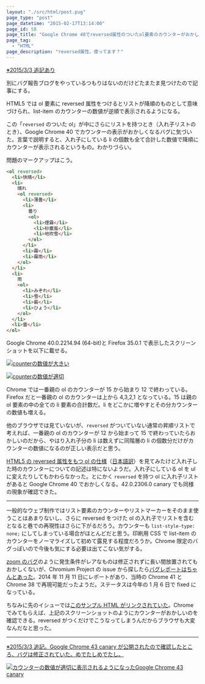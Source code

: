 ```yaml
---
layout: "./src/html/post.pug"
page_type: "post"
page_datetime: "2015-02-17T13:14:00"
page_id: 58
page_title: "Google Chrome 40でreversed属性のついたol要素のカウンターがおかしい"
page_tag:
  - "HTML"
page_description: "reversed属性、使ってます？"
---
```


<ins datetime="2015-03-03T12:00:00+09:00">※2015/3/3 追記あり</ins>

別にバグ報告ブログをやっているつもりはないのだけどたまたま見つけたので記事にする。

HTML5 では ol 要素に reversed 属性をつけるとリストが降順のものとして意味づけられ、list-item のカウンターの数値が逆順で表示されるようになる。

この「`reversed` のついた ol」が中にさらにリストを持つとき（入れ子リストのとき）、Google Chrome 40 でカウンターの表示がおかしくなるバグに気づいた。言葉で説明すると、入れ子にしている li の個数も全て合計した数値で降順にカウンターが表示されるというもの。わかりづらい。

問題のマークアップはこう。

```html
<ol reversed>
  <li>快晴</li>
  <li>
    晴れ
    <ol reversed>
      <li>薄曇</li>
      <li>
        曇り
        <ol>
          <li>煙霧</li>
          <li>砂塵嵐</li>
          <li>地吹雪</li>
        </ol>
      </li>
      <li>霧</li>
      <li>霧雨</li>
    </ol>
  </li>
  <li>
    雨
    <ol>
      <li>みぞれ</li>
      <li>雪</li>
      <li>霰</li>
      <li>ひょう</li>
    </ol>
  </li>
  <li>雷</li>
</ol>
```

Google Chrome 40.0.2214.94 (64-bit)と Firefox 35.0.1 で表示したスクリーンショットを以下に載せる。

[![counterの数値が大きい](/img/reversed-order-list-counter-bug/ss_chrome40.png)](/img/reversed-order-list-counter-bug/ss_chrome40.png "counterの数値が大きい")

[![counterの数値が適切](/img/reversed-order-list-counter-bug/ss_firefox35.png)](/img/reversed-order-list-counter-bug/ss_firefox35.png "counterの数値が適切")

Chrome では一番親の ol のカウンターが 15 から始まり 12 で終わっている。Firefox だと一番親の ol のカウンターは上から 4,3,2,1 となっている。15 は親の ol 要素の中の全ての li 要素の合計数だ。li をどこかに増やすとその分カウンターの数値も増える。

他のブラウザでは見ていないが、`reversed` がついていない通常の昇順リストで考えれば、一番親の ol のカウンターが 12 から始まって 15 で終わっていたらおかしいのだから、やはり入れ子分の li は数えずに同階層の li の個数分だけがカウンターの数値になるのが正しい表示だと思う。

[HTML5 の reversed 属性をもつ ol の仕様](http://www.w3.org/TR/html5/grouping-content.html#attr-ol-reversed)（[日本語訳](http://momdo.github.io/html5/grouping-content.html#attr-ol-reversed)）を見てみたけど入れ子した時のカウンターについての記述は特にないようだ。入れ子にしている ol を ul に変えたりしてもかわらなかった。とにかく `reversed` を持つ ol に入れ子リストがあると Google Chrome 40 でおかしくなる。42.0.2306.0 canary でも同様の現象が確認できた。

---

一般的なウェブ制作ではリスト要素のカウンターやリストマーカーをそのまま使うことはあまりないし、さらに reversed をつけた ol の入れ子でリストを含むとなると巷での再現性はさらに下がるだろう。カウンターも `list-style-type: none;` にしてしまっている場合がほとんどだと思う。印刷用 CSS で list-item のカウンターをノーマライズして初めて露見する程度だろうか。Chrome 限定のバグっぽいので今後も気にする必要は出てこない気がする。

[zoom のバグ](/archives/50.html)のように発生条件がレアなものは修正されずに長い間放置されてもおかしくないが、Chromium Project の issue から探したら[バグレポートはちゃんとあった](https://code.google.com/p/chromium/issues/detail?id=432054&can=1&q=reversed&=ID%20Pri%20M%20Week%20ReleaseBlock%20Cr%20Status%20Owner%20Summary%20OS%20Modified)。2014 年 11 月 11 日にレポートがあり、当時の Chrome 41 と Chrome 38 で再現可能だったようだ。ステータスは今年の 1 月 6 日で fixed になっている。

ちなみに先のイシューでは[このサンプル HTML がリンクされていた](http://jsbin.com/dodicecoha/1/edit?html,output)。Chrome でみてもらえば、上記のスクリーンショットのようにカウンターがおかしいのを確認できる。reversed がつくだけでこうなってしまうんだからブラウザも大変なんだなと思った。

---

<ins datetime="2015-03-03T12:00:00+09:00">※2015/3/3 追記。Google Chrome 43 canary が公開されたので確認したところ、バグは修正されていた。めでたしめでたし。</ins>

[![カウンターの数値が適切に表示されるようになったGoogle Chrome 43 canary](/img/reversed-order-list-counter-bug/ss_chrome43.png)](/img/reversed-order-list-counter-bug/ss_chrome43.png "カウンターの数値が適切に表示されるようになったGoogle Chrome 43 canary")
